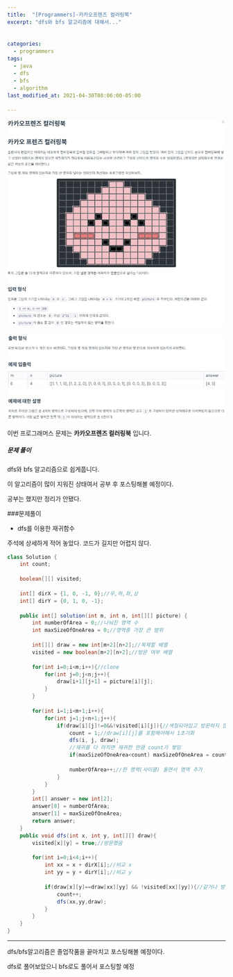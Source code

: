 ```yaml
---
title:  "[Programmers]-카카오프렌즈 컬러링북"
excerpt: "dfs와 bfs 알고리즘에 대해서..."


categories:
  - programmers
tags:
  - java
  - dfs
  - bfs
  - algorithm
last_modified_at: 2021-04-30T08:06:00-05:00

---
```



![문제](/assets/images/카카오프렌즈컬러링북1.JPG)

![문제](/assets/images/카카오프렌즈컬러링북2.JPG)


이번 프로그래머스 문제는 **카카오프렌즈 컬러링북** 입니다.

##### 문제 풀이

dfs와 bfs 알고리즘으로 쉽게풉니다.

이 알고리즘이 많이 지워진 상태여서
공부 후 포스팅해볼 예정이다.

공부는 했지만 정리가 안됐다.

###문제풀이 
- dfs를 이용한 재귀함수

주석에 상세하게 적어 놓았다.
코드가 길지만 어렵지 않다.

```java
class Solution {
    int count;
    
    boolean[][] visited;
    
    int[] dirX = {1, 0, -1, 0};//우,하,좌,상
    int[] dirY = {0, 1, 0, -1};
    
    public int[] solution(int m, int n, int[][] picture) {
        int numberOfArea = 0;//나눠진 영역 수
        int maxSizeOfOneArea = 0;//영역중 가장 큰 범위

        int[][] draw = new int[m+2][n+2];//복제할 배열
        visited = new boolean[m+2][n+2];//방문 여부 배열
        
        for(int i=0;i<m;i++){//clone
            for(int j=0;j<n;j++){
                draw[i+1][j+1] = picture[i][j];
            }
        }

        for(int i=1;i<m+1;i++){
            for(int j=1;j<n+1;j++){
                if(draw[i][j]!=0&&!visited[i][j]){//색칠되어있고 방문하지 않았을 경우
                    count = 1;//draw[i][j]를 포함해야해서 1초기화
                    dfs(i, j, draw);
                    //재귀를 다 마치면 재귀한 만큼 count가 쌓임
                    if(maxSizeOfOneArea<count) maxSizeOfOneArea = count;//최대치
                    
                    numberOfArea++;//한 영역(사이클) 돌면서 영역 추가
                }
            }
        }       
        int[] answer = new int[2];    
        answer[0] = numberOfArea;
        answer[1] = maxSizeOfOneArea;
        return answer;
    }
    public void dfs(int x, int y, int[][] draw){
        visited[x][y] = true;//방문했음
        
        for(int i=0;i<4;i++){
            int xx = x + dirX[i];//비교 x
            int yy = y + dirY[i];//비교 y
            
            if(draw[x][y]==draw[xx][yy] && !visited[xx][yy]){//같거나 방문안했을경우 재귀
                count++;
                dfs(xx,yy,draw);
            }
        }
    }
}

```

---

dfs/bfs알고리즘은 졸업작품을 끝마치고 포스팅해볼 예정이다.

dfs로 풀어보았으니 bfs로도 풀어서 포스팅할 예정

